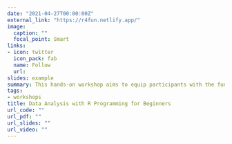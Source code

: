 ```yaml
---
date: "2021-04-27T00:00:00Z"
external_link: "https://r4fun.netlify.app/"
image:
  caption: ""
  focal_point: Smart
links:
- icon: twitter
  icon_pack: fab
  name: Follow
  url: 
slides: example
summary: This hands-on workshop aims to equip participants with the fundamentals of programming in R and give them skills needed to apply data analysis approaches to their research questions. 
tags:
- workshops
title: Data Analysis with R Programming for Beginners
url_code: ""
url_pdf: ""
url_slides: ""
url_video: ""
---
```

